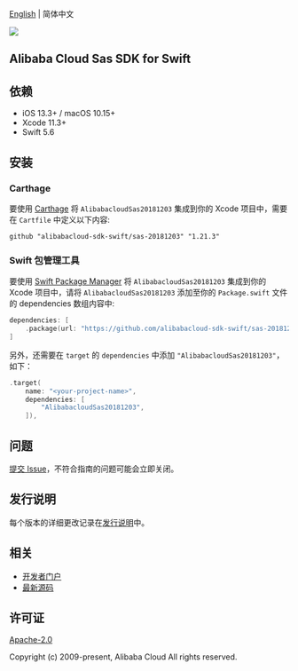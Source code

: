 [English](README.md) | 简体中文

![](https://aliyunsdk-pages.alicdn.com/icons/AlibabaCloud.svg)

## Alibaba Cloud Sas SDK for Swift

## 依赖

- iOS 13.3+ / macOS 10.15+
- Xcode 11.3+
- Swift 5.6

## 安装

### Carthage

要使用 [Carthage](https://github.com/Carthage/Carthage) 将 `AlibabacloudSas20181203` 集成到你的 Xcode 项目中，需要在 `Cartfile` 中定义以下内容:

```ogdl
github "alibabacloud-sdk-swift/sas-20181203" "1.21.3"
```

### Swift 包管理工具

要使用 [Swift Package Manager](https://swift.org/package-manager/) 将 `AlibabacloudSas20181203` 集成到你的 Xcode 项目中，请将 `AlibabacloudSas20181203` 添加至你的 `Package.swift` 文件的 dependencies 数组内容中:

```swift
dependencies: [
    .package(url: "https://github.com/alibabacloud-sdk-swift/sas-20181203.git", from: "1.21.3")
]
```

另外，还需要在 `target` 的 `dependencies` 中添加 `"AlibabacloudSas20181203"`，如下：

```swift
.target(
    name: "<your-project-name>",
    dependencies: [
        "AlibabacloudSas20181203",
    ]),
```

## 问题

[提交 Issue](https://github.com/alibabacloud-sdk-swift/sas-20181203/issues/new)，不符合指南的问题可能会立即关闭。

## 发行说明

每个版本的详细更改记录在[发行说明](./ChangeLog.txt)中。

## 相关

* [开发者门户](https://next.api.aliyun.com/home)
* [最新源码](https://github.com/alibabacloud-sdk-swift/sas-20181203)

## 许可证

[Apache-2.0](http://www.apache.org/licenses/LICENSE-2.0)

Copyright (c) 2009-present, Alibaba Cloud All rights reserved.
